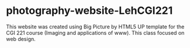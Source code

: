 # photography-website-LehCGI221

This website was created using Big Picture by HTML5 UP template for the CGI 221 course (Imaging and applications of www). This class focused on web design. 
